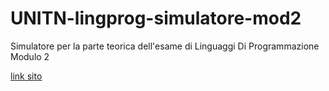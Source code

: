# UNITN-lingprog-simulatore-mod2
Simulatore per la parte teorica dell'esame di Linguaggi Di Programmazione Modulo 2

[link sito](https://pater999.github.io/UNITN-lingprog-simulatore-mod2/index.html)